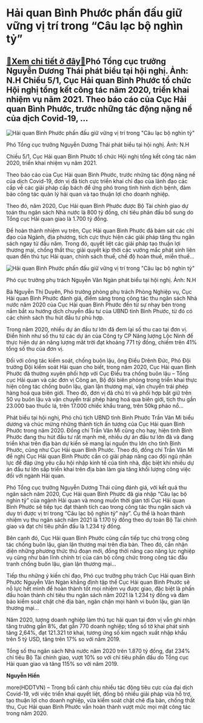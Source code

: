 Hải quan Bình Phước phấn đấu giữ vững vị trí trong “Câu lạc bộ nghìn tỷ”
========================================================================

[:gift:Xem chi tiết ở đây:gift:](https://hddtvn.com/hai-quan-binh-phuoc-phan-dau-giu-vung-vi-tri-trong-cau-lac-bo-nghin-ty/)Phó Tổng cục trưởng Nguyễn Dương Thái phát biểu tại hội nghị. Ảnh: N.H Chiều 5/1, Cục Hải quan Bình Phước tổ chức Hội nghị tổng kết công tác năm 2020, triển khai nhiệm vụ năm 2021. Theo báo cáo của Cục Hải quan Bình Phước, trước những tác động nặng nề của dịch Covid-19, …
--------------------------------------------------------------------------------------------------------------------------------------------------------------------------------------------------------------------------------------------------------------------------------





![Hải quan Bình Phước phấn đấu giữ vững vị trí trong "Câu lạc bộ nghìn tỷ"](https://hddtvn.com/wp-content/uploads/2021/01/1304_IMG_8622.jpg "Hải quan Bình Phước phấn đấu giữ vững vị trí trong \"Câu lạc bộ nghìn tỷ\"")


Phó Tổng cục trưởng Nguyễn Dương Thái phát biểu tại hội nghị. Ảnh: N.H



Chiều 5/1, Cục Hải quan Bình Phước tổ chức Hội nghị tổng kết công tác năm 2020, triển khai nhiệm vụ năm 2021.


Theo báo cáo của Cục Hải quan Bình Phước, trước những tác động nặng nề của dịch Covid-19, đơn vị đã tích cực triển khai chỉ đạo của lãnh đạo các cấp về các giải pháp cấp bách để ứng phó trong tình hình dịch bệnh, đảm bảo công tác quản lý hải quan và tạo thuận lợi cho doanh nghiệp.


Theo đó, năm 2020, Cục Hải quan Bình Phước được Bộ Tài chính giao dự toán thu ngân sách Nhà nước là 800 tỷ đồng, chỉ tiêu phân đấu bổ sung do Tổng cục Hải quan giao là 1.700 tỷ đồng.


Để hoàn thành nhiệm vụ trên, Cục Hải quan Bình Phước đã bám sát các chỉ đạo của Ngành, địa phương, tích cực thực hiện các giải pháp tăng thu ngân sách ngay từ đầu năm. Trong đó, quyết liệt các giải pháp tạo thuận lợi thương mại, chống thất thu; giải quyết kịp thời các vướng mắc phát sinh liên quan đến thủ tục Hải quan, chính sách thuế, chế độ hoàn thuế, miễn thuế…





![Hải quan Bình Phước phấn đấu giữ vững vị trí trong "Câu lạc bộ nghìn tỷ"](https://hddtvn.com/wp-content/uploads/2021/01/1311_IMG_8618.jpg "undefined")


Phó cục trưởng phụ trách Nguyễn Văn Ngàn phát biểu tại hội nghị. Ảnh: N.H



Bà Nguyễn Thị Duyên, Phó trưởng phòng phụ trách Phòng Nghiệp vụ, Cục Hải quan Bình Phước đánh giá, điểm sáng trong công tác thu ngân sách Nhà nước năm 2020 của Cục Hải quan Bình Phước đến từ sự nhạy bén trong nắm bắt xu hướng dịch chuyển đầu tư của UBND tỉnh Bình Phước, từ đó có các chính sách thu hút đầu tư phù hợp.


Trong năm 2020, nhiều dự án đầu tư lớn đã đem lại số thu cao tại đơn vị. Điển hình như số thu từ các dự án của Công ty CP Năng lượng Lộc Ninh để thực hiện dự án năng lượng măt trời đạt khoảng 771 tỷ đồng, chiếm trên 41% tổng số thu của đơn vị.


Đối với công tác kiểm soát, chống buôn lậu, ông Điểu Drênh Đức, Phó Đội trưởng Đội kiểm soát Hải quan cho biết, trong năm 2020, Cục Hải quan Bình Phước đã thường xuyên phối hợp với Cục Điều tra chống buôn lậu – Tổng cục Hải quan và các đơn vị Công an, Bộ đội biên phòng trong triển khai thực hiện công tác chống buôn lậu, gian lận thương mại, vận chuyển trái phép hàng hoá qua biên giới. Theo đó, đơn vị đã chủ trì và phối hợp bắt giữ trên 50 vụ buôn lậu và vận chuyển trái phép hàng hoá qua biên giới, tịch thu gần 23.000 bao thuốc lá, trên 17.000 chiếc khẩu trang, trên 50kg pháo nổ…


Phát biểu tại hội nghị, Phó chủ tịch UBND tỉnh Bình Phước Trần Văn Mi biểu dương và chúc mừng những thành tích ấn tượng của Cục Hải quan Bình Phước trong năm 2020. Đồng chí Trần Văn Mi cũng cho hay, hiện tỉnh Bình Phước đang thu hút đầu tư rất mạnh mẽ, nhiều dự án đầu tư lớn đã và đang triển khai trên địa bàn dự kiến sẽ mang lại nguồn thu lớn cho tỉnh Bình Phước, cũng như Cục Hải quan Bình Phước. Theo đó, đồng chí Trần Văn Mi đề nghị Cục Hải quan Bình Phước cần có giải pháp nâng cao đội ngũ nhân lực để đáp ứng yêu cầu hội nhập kinh tế của tỉnh nhà, đặc biệt khi nhiều dự án đầu tư lớn sắp triển khai trên địa bàn làm gia tăng khối lượng công việc đối với ngành Hải quan.


Phó Tổng cục trưởng Nguyễn Dương Thái cũng đánh giá, với kết quả thu ngân sách năm 2020, Cục Hải quan Bình Phước đã gia nhập “Câu lạc bộ nghìn tỷ” của ngành Hải quan và mong muốn thời gian tới Cục Hải quan Bình Phước sẽ tiếp tục đạt thành tích cao trong công tác thu ngân sách và duy trì được vị trí trong “Câu lạc bộ nghìn tỷ” này”. Cụ thể là hoàn thành nhiệm vụ thu ngân sách năm 2021 là 1.170 tỷ đồng theo dự toán Bộ Tài chính giao và đạt chỉ tiêu phấn đấu là 1.234 tỷ đồng.


Bên cạnh đó, Cục Hải quan Bình Phước cũng cần tiếp tục chú trọng công tác chống buôn lậu, gian lận thương mại trên địa bàn. Theo đó, cần nhận diện những phương thức thủ đoạn mới, đồng thời nâng cao năng lực nghiệp vụ cũng như bản lĩnh chính trị của cán bộ công chức trong công tác đấu tranh chống buôn lậu, gian lận thương mại…


Tiếp thu những ý kiến chỉ đạo, Phó cục trưởng phụ trách Cục Hải quan Bình Phước Nguyễn Văn Ngàn khẳng định tập thể Cục Hải quan Bình Phước sẽ nỗ lực hết mình để hoàn thành tốt mọi nhiệm vụ được giao, đặc biệt là phấn đấu hoàn thành chỉ tiêu thu ngân sách năm 2021 là 1.234 tỷ đồng và đảm bảo kiểm soát chặt chẽ địa bàn, ngăn chặn mọi hành vi buôn lậu, gian lận thương mại…






Năm 2020, lượng doanh nghiệp làm thủ tục hải quan tại đơn vị vẫn ghi nhận tăng trưởng gần 8%, đạt gần 770 doanh nghiệp; tổng số tờ khai phát sinh tăng 2,64%, đạt 121.321 tờ khai, tương ứng số kim ngạch xuất nhập khẩu trên 5 tỷ USD, tăng trên 17% so với năm 2019.


Tổng số thu ngân sách Nhà nước năm 2020 trên 1.870 tỷ đồng, đạt 234% chỉ tiêu Bộ Tài chính giao, vượt 10% so với chỉ tiêu phấn đấu do Tổng cục Hải quan giao và tăng 115% so với năm 2019.







**Nguyễn Hiền**



more(HDDTVN) – Trong bối cảnh chịu nhiều tác động tiêu cực của đại dịch Covid-19, với việc triển khai quyết liệt, đồng bộ nhiều giải pháp vừa hỗ trợ, tạo thuận lợi cho doanh nghiệp, vừa kiểm soát chặt chẽ địa bàn, chống thất thu, Cục Hải quan Bình Phước vẫn hoàn thành vượt mức mọi mặt công tác trong năm 2020.

